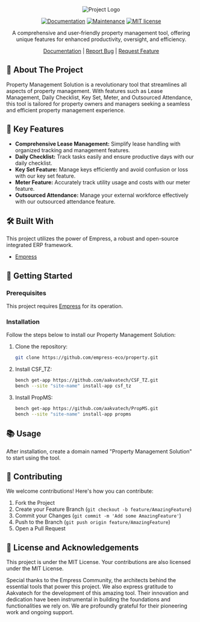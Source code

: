 <div align="center">
  <img src="https://grow.empress.eco/uploads/default/original/2X/1/1f1e1044d3864269d2a613577edb9763890422ab.png" alt="Project Logo">

  [![Documentation](https://img.shields.io/badge/documentation-yes-brightgreen.svg)](https://empress.eco/)
[![Maintenance](https://img.shields.io/badge/Maintained%3F-yes-green.svg)](https://github.com/empress-eco/property)
[![MIT license](https://img.shields.io/badge/License-MIT-blue.svg)](https://github.com/empress-eco/property/blob/main/LICENSE)

A comprehensive and user-friendly property management tool, offering unique features for enhanced productivity, oversight, and efficiency. 

[Documentation](https://empress.eco/) |  [Report Bug](https://github.com/empress-eco/property/issues) | [Request Feature](https://github.com/empress-eco/property/issues)

</div>



## 🏢 About The Project

Property Management Solution is a revolutionary tool that streamlines all aspects of property management. With features such as Lease Management, Daily Checklist, Key Set, Meter, and Outsourced Attendance, this tool is tailored for property owners and managers seeking a seamless and efficient property management experience.

## 🌟 Key Features

- **Comprehensive Lease Management:** Simplify lease handling with organized tracking and management features.
- **Daily Checklist:** Track tasks easily and ensure productive days with our daily checklist.
- **Key Set Feature:** Manage keys efficiently and avoid confusion or loss with our key set feature.
- **Meter Feature:** Accurately track utility usage and costs with our meter feature.
- **Outsourced Attendance:** Manage your external workforce effectively with our outsourced attendance feature.

## 🛠 Built With

This project utilizes the power of Empress, a robust and open-source integrated ERP framework. 

- [Empress](https://github.com/Empress/Empress)

## 🚀 Getting Started

### Prerequisites
This project requires [Empress](https://github.com/Empress/Empress) for its operation.

### Installation
Follow the steps below to install our Property Management Solution:

1. Clone the repository:
    ```sh
    git clone https://github.com/empress-eco/property.git
    ```
2. Install CSF_TZ:
    ```sh
    bench get-app https://github.com/aakvatech/CSF_TZ.git
    bench --site "site-name" install-app csf_tz
    ```
3. Install PropMS:
    ```sh
    bench get-app https://github.com/aakvatech/PropMS.git
    bench --site "site-name" install-app propms
    ```

## 📚 Usage
After installation, create a domain named "Property Management Solution" to start using the tool.

## 🤝 Contributing
We welcome contributions! Here's how you can contribute:

1. Fork the Project
2. Create your Feature Branch (`git checkout -b feature/AmazingFeature`)
3. Commit your Changes (`git commit -m 'Add some AmazingFeature'`)
4. Push to the Branch (`git push origin feature/AmazingFeature`)
5. Open a Pull Request

## 📜 License and Acknowledgements
This project is under the MIT License. Your contributions are also licensed under the MIT License.

Special thanks to the Empress Community, the architects behind the essential tools that power this project. We also express gratitude to Aakvatech for the development of this amazing tool. Their innovation and dedication have been instrumental in building the foundations and functionalities we rely on. We are profoundly grateful for their pioneering work and ongoing support.
